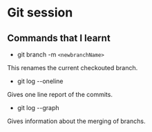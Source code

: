 # Git session

## Commands that I learnt

- git branch -m `<newbranchName>`

This renames the current checkouted branch.

- git log --oneline

Gives one line report of the commits.

- git log --graph

Gives information about the merging of branchs.

